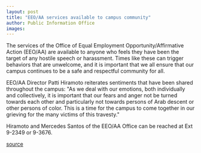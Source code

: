 ```yaml
---
layout: post
title: "EEO/AA services available to campus community"
author: Public Information Office
images:
---
```


The services of the Office of Equal Employment Opportunity/Affirmative Action (EEO/AA) are available to anyone who feels they have been the target of any hostile speech or harassment. Times like these can trigger behaviors that are unwelcome, and it is important that we all ensure that our campus continues to be a safe and respectful community for all.

EEO/AA Director Patti Hiramoto reiterates sentiments that have been shared throughout the campus: "As we deal with our emotions, both individually and collectively, it is important that our fears and anger not be turned towards each other and particularly not towards persons of Arab descent or other persons of color. This is a time for the campus to come together in our grieving for the many victims of this travesty."

Hiramoto and Mercedes Santos of the EEO/AA Office can be reached at Ext 9-2349 or 9-3676.  
  
  
  
[source](http://www1.ucsc.edu/currents/01-02/09-17/crisis_speech.html "Permalink to crisis_speech")
